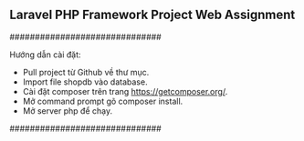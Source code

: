 ## Laravel PHP Framework Project Web Assignment


##############################


Hướng dẫn cài đặt:

- Pull project từ Github về thư mục.
- Import file shopdb vào database.
- Cài đặt composer trên trang https://getcomposer.org/.
- Mở command prompt gõ composer install.
- Mở server php để chạy.

##############################

